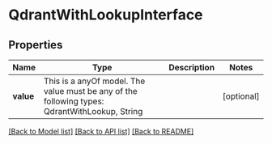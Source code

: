 # QdrantWithLookupInterface



## Properties
Name | Type | Description | Notes
------------ | ------------- | ------------- | -------------
**value** | This is a anyOf model. The value must be any of the following types: QdrantWithLookup, String |  | [optional] 





[[Back to Model list]](../README.md#models) [[Back to API list]](../README.md#api-endpoints) [[Back to README]](../README.md)


